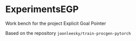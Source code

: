 # ExperimentsEGP
Work bench for the project Explicit Goal Pointer

Based on the repository  `joonleesky/train-procgen-pytorch`

